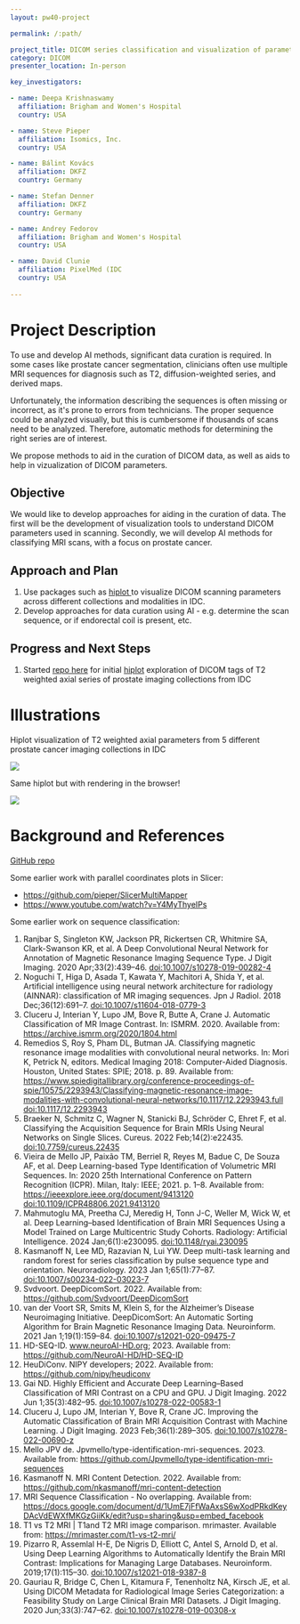 ```yaml
---
layout: pw40-project

permalink: /:path/

project_title: DICOM series classification and visualization of parameters
category: DICOM
presenter_location: In-person

key_investigators:

- name: Deepa Krishnaswamy
  affiliation: Brigham and Women's Hospital
  country: USA

- name: Steve Pieper
  affiliation: Isomics, Inc.
  country: USA

- name: Bálint Kovács
  affiliation: DKFZ
  country: Germany

- name: Stefan Denner
  affiliation: DKFZ
  country: Germany 

- name: Andrey Fedorov
  affiliation: Brigham and Women's Hospital
  country: USA

- name: David Clunie
  affiliation: PixelMed (IDC
  country: USA
  
---
```


# Project Description

<!-- Add a short paragraph describing the project. -->

To use and develop AI methods, significant data curation is required. In some cases like prostate cancer segmentation, clinicians often use multiple MRI sequences for diagnosis such as T2, diffusion-weighted series, and derived maps.

Unfortunately, the information describing the sequences is often missing or incorrect, as it's prone to errors from technicians. The proper sequence could be analyzed visually, but this is cumbersome if thousands of scans need to be analyzed. Therefore, automatic methods for determining the right series are of interest.

We propose methods to aid in the curation of DICOM data, as well as aids to help in vizualization of DICOM parameters.

## Objective

<!-- Describe here WHAT you would like to achieve (what you will have as end result). -->

We would like to develop approaches for aiding in the curation of data. The first will be the development of visualization tools to understand DICOM parameters used in scanning. Secondly, we will develop AI methods for classifying MRI scans, with a focus on prostate cancer.

## Approach and Plan

<!-- Describe here HOW you would like to achieve the objectives stated above. -->

1.  Use packages such as [hiplot ](https://ai.meta.com/blog/hiplot-high-dimensional-interactive-plots-made-easy/) to visualize DICOM scanning parameters across different collections and modalities in IDC.
3.  Develop approaches for data curation using AI - e.g. determine the scan sequence, or if endorectal coil is present, etc.

## Progress and Next Steps

<!-- Update this section as you make progress, describing of what you have ACTUALLY DONE.
     If there are specific steps that you could not complete then you can describe them here, too. -->

1.  Started [repo here](https://github.com/deepakri201/DICOMTagViz/) for initial [hiplot](https://github.com/facebookresearch/hiplot) exploration of DICOM tags of T2 weighted axial series of prostate imaging collections from IDC 

# Illustrations

<!-- Add pictures and links to videos that demonstrate what has been accomplished. -->

Hiplot visualization of T2 weighted axial parameters from 5 different prostate cancer imaging collections in IDC

![](https://github.com/NA-MIC/ProjectWeek/assets/59979551/420c4733-c27e-4ef8-87a9-ebc35bb8e224)

Same hiplot but with rendering in the browser!

![](https://github.com/NA-MIC/ProjectWeek/assets/59979551/043542a8-99fb-42ad-8724-dc94588027c3)




# Background and References

[GitHub repo](https://github.com/deepakri201/DICOMTagViz/)

Some earlier work with parallel coordinates plots in Slicer:
* https://github.com/pieper/SlicerMultiMapper
* https://www.youtube.com/watch?v=Y4MyThyeIPs

Some earlier work on sequence classification:
1.  Ranjbar S, Singleton KW, Jackson PR, Rickertsen CR, Whitmire SA, Clark-Swanson KR, et al. A Deep Convolutional Neural Network for Annotation of Magnetic Resonance Imaging Sequence Type. J Digit Imaging. 2020 Apr;33(2):439–46. [doi:10.1007/s10278-019-00282-4](https://dx.doi.org/10.1007/s10278-019-00282-4)
2.  Noguchi T, Higa D, Asada T, Kawata Y, Machitori A, Shida Y, et al. Artificial intelligence using neural network architecture for radiology (AINNAR): classification of MR imaging sequences. Jpn J Radiol. 2018 Dec;36(12):691–7. [doi:10.1007/s11604-018-0779-3](https://dx.doi.org/10.1007/s11604-018-0779-3)
3.  Cluceru J, Interian Y, Lupo JM, Bove R, Butte A, Crane J. Automatic Classification of MR Image Contrast. In: ISMRM. 2020. Available from: https://archive.ismrm.org/2020/1804.html
4.  Remedios S, Roy S, Pham DL, Butman JA. Classifying magnetic resonance image modalities with convolutional neural networks. In: Mori K, Petrick N, editors. Medical Imaging 2018: Computer-Aided Diagnosis. Houston, United States: SPIE; 2018. p. 89. Available from: https://www.spiedigitallibrary.org/conference-proceedings-of-spie/10575/2293943/Classifying-magnetic-resonance-image-modalities-with-convolutional-neural-networks/10.1117/12.2293943.full [doi:10.1117/12.2293943](https://dx.doi.org/10.1117/12.2293943)
5.  Braeker N, Schmitz C, Wagner N, Stanicki BJ, Schröder C, Ehret F, et al. Classifying the Acquisition Sequence for Brain MRIs Using Neural Networks on Single Slices. Cureus. 2022 Feb;14(2):e22435. [doi:10.7759/cureus.22435](https://dx.doi.org/10.7759/cureus.22435)
6.  Vieira de Mello JP, Paixão TM, Berriel R, Reyes M, Badue C, De Souza AF, et al. Deep Learning-based Type Identification of Volumetric MRI Sequences. In: 2020 25th International Conference on Pattern Recognition (ICPR). Milan, Italy: IEEE; 2021. p. 1–8. Available from: https://ieeexplore.ieee.org/document/9413120 [doi:10.1109/ICPR48806.2021.9413120](https://dx.doi.org/10.1109/ICPR48806.2021.9413120)
7.  Mahmutoglu MA, Preetha CJ, Meredig H, Tonn J-C, Weller M, Wick W, et al. Deep Learning–based Identification of Brain MRI Sequences Using a Model Trained on Large Multicentric Study Cohorts. Radiology: Artificial Intelligence. 2024 Jan;6(1):e230095. [doi:10.1148/ryai.230095](https://dx.doi.org/10.1148/ryai.230095)
8.  Kasmanoff N, Lee MD, Razavian N, Lui YW. Deep multi-task learning and random forest for series classification by pulse sequence type and orientation. Neuroradiology. 2023 Jan 1;65(1):77–87. [doi:10.1007/s00234-022-03023-7](https://dx.doi.org/10.1007/s00234-022-03023-7)
9.  Svdvoort. DeepDicomSort. 2022. Available from: https://github.com/Svdvoort/DeepDicomSort
10.  van der Voort SR, Smits M, Klein S, for the Alzheimer’s Disease Neuroimaging Initiative. DeepDicomSort: An Automatic Sorting Algorithm for Brain Magnetic Resonance Imaging Data. Neuroinform. 2021 Jan 1;19(1):159–84. [doi:10.1007/s12021-020-09475-7](https://dx.doi.org/10.1007/s12021-020-09475-7)
11.  HD-SEQ-ID. www.neuroAI-HD.org; 2023. Available from: https://github.com/NeuroAI-HD/HD-SEQ-ID
12.  HeuDiConv. NIPY developers; 2022. Available from: https://github.com/nipy/heudiconv
13.  Gai ND. Highly Efficient and Accurate Deep Learning–Based Classification of MRI Contrast on a CPU and GPU. J Digit Imaging. 2022 Jun 1;35(3):482–95. [doi:10.1007/s10278-022-00583-1](https://dx.doi.org/10.1007/s10278-022-00583-1)
14.  Cluceru J, Lupo JM, Interian Y, Bove R, Crane JC. Improving the Automatic Classification of Brain MRI Acquisition Contrast with Machine Learning. J Digit Imaging. 2023 Feb;36(1):289–305. [doi:10.1007/s10278-022-00690-z](https://dx.doi.org/10.1007/s10278-022-00690-z)
15.  Mello JPV de. Jpvmello/type-identification-mri-sequences. 2023. Available from: https://github.com/Jpvmello/type-identification-mri-sequences
16.  Kasmanoff N. MRI Content Detection. 2022. Available from: https://github.com/nkasmanoff/mri-content-detection
17.  MRI Sequence Classification - No overlapping. Available from: https://docs.google.com/document/d/1UmE7jFfWaAxsS6wXodPRkdKeyDAcVdEWXfMKGzGiiKk/edit?usp=sharing&usp=embed_facebook
18.  T1 vs T2 MRI | T1and T2 MRI image comparison. mrimaster. Available from: https://mrimaster.com/t1-vs-t2-mri/
19.  Pizarro R, Assemlal H-E, De Nigris D, Elliott C, Antel S, Arnold D, et al. Using Deep Learning Algorithms to Automatically Identify the Brain MRI Contrast: Implications for Managing Large Databases. Neuroinform. 2019;17(1):115–30. [doi:10.1007/s12021-018-9387-8](https://dx.doi.org/10.1007/s12021-018-9387-8)
20.  Gauriau R, Bridge C, Chen L, Kitamura F, Tenenholtz NA, Kirsch JE, et al. Using DICOM Metadata for Radiological Image Series Categorization: a Feasibility Study on Large Clinical Brain MRI Datasets. J Digit Imaging. 2020 Jun;33(3):747–62. [doi:10.1007/s10278-019-00308-x](https://dx.doi.org/10.1007/s10278-019-00308-x)



